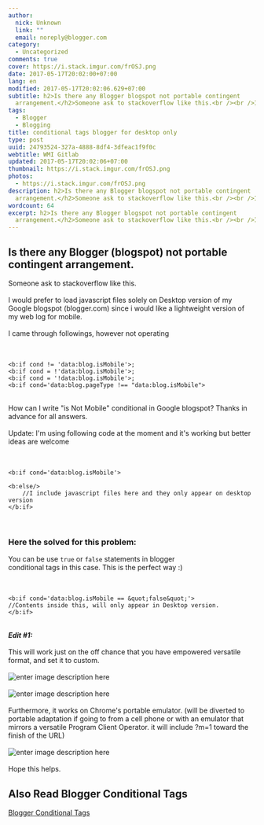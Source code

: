 ```yaml
---
author:
  nick: Unknown
  link: ""
  email: noreply@blogger.com
category:
  - Uncategorized
comments: true
cover: https://i.stack.imgur.com/frOSJ.png
date: 2017-05-17T20:02:00+07:00
lang: en
modified: 2017-05-17T20:02:06.629+07:00
subtitle: h2>Is there any Blogger blogspot not portable contingent
  arrangement.</h2>Someone ask to stackoverflow like this.<br /><br />I would
tags:
  - Blogger
  - Blogging
title: conditional tags blogger for desktop only
type: post
uuid: 24793524-327a-4888-8df4-3dfeac1f9f0c
webtitle: WMI Gitlab
updated: 2017-05-17T20:02:06+07:00
thumbnail: https://i.stack.imgur.com/frOSJ.png
photos:
  - https://i.stack.imgur.com/frOSJ.png
description: h2>Is there any Blogger blogspot not portable contingent
  arrangement.</h2>Someone ask to stackoverflow like this.<br /><br />I would
wordcount: 64
excerpt: h2>Is there any Blogger blogspot not portable contingent
  arrangement.</h2>Someone ask to stackoverflow like this.<br /><br />I would
---
```


<h2>Is there any Blogger (blogspot) not portable contingent arrangement.</h2>Someone ask to stackoverflow like this.<br><br>I would prefer to load javascript files solely on Desktop version of my<br>Google blogspot (blogger.com) since i would like a lightweight version of<br>my web log for mobile.<br><br>I came through followings, however not operating<br><br><br><pre><code>&lt;b:if cond != 'data:blog.isMobile'&gt;;<br>&lt;b:if cond = !'data:blog.isMobile'&gt;;<br>&lt;b:if cond = '!data:blog.isMobile'&gt;;<br>&lt;b:if cond='data:blog.pageType !== "data:blog.isMobile"&gt;<br></code></pre><br>How can I write "is Not Mobile" conditional in Google blogspot? Thanks in<br>advance for all answers.<br><br>Update: I'm using following code at the moment and it's working but better<br>ideas are welcome<br><br><br><pre><code>&lt;b:if cond='data:blog.isMobile'&gt;<br><br>&lt;b:else/&gt;<br>    //I include javascript files here and they only appear on desktop version<br>&lt;/b:if&gt;</code></pre><br><h3>Here the solved for this problem:</h3>You can be use <code>true</code> or <code>false</code> statements in blogger<br>conditional tags in this case. This is the perfect way :)<br><br><br><pre><code>&lt;b:if cond='data:blog.isMobile == &amp;quot;false&amp;quot;'&gt;<br>//Contents inside this, will only appear in Desktop version.<br>&lt;/b:if&gt;<br></code></pre><strong><em><br></em></strong> <strong><em>Edit #1:</em></strong><br><br>This will work just on the off chance that you have empowered versatile format, and set it to custom.<br><br><img alt="enter image description here" src="https://i.stack.imgur.com/frOSJ.png"><br><br><img alt="enter image description here" src="https://i.stack.imgur.com/SqZkw.png"><br><br>Furthermore, it works on Chrome's portable emulator. (will be diverted to portable adaptation if going to from a cell phone or with an emulator that mirrors a versatile Program Client Operator. it will include ?m=1 toward the finish of the URL)<br><br><img alt="enter image description here" src="https://i.stack.imgur.com/9xnCv.png"><br><br>Hope this helps.

## Also Read Blogger Conditional Tags
[Blogger Conditional Tags](/2021/12/18/blogger-conditional-tags.html)